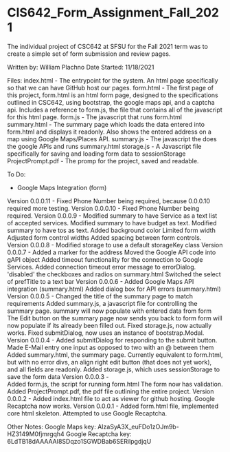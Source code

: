 # CIS642_Form_Assignment_Fall_2021
The individual project of CSC642 at SFSU for the Fall 2021 term was to create a 
simple set of form submission and review pages.

Written by: William Plachno
Date Started: 11/18/2021

Files:
index.html 			- The entrypoint for the system. An html page specifically so that we can have GitHub host our pages.
form.html 			- The first page of this project, form.html is an html form page, designed to the specifications outlined in CSC642, using bootstrap, the google maps api, and a captcha api. Includes a reference to form.js, the file that contains all of the javascript for this html page. 
form.js 			- The javascript that runs form.html
summary.html		- The summary page which loads the data entered into form.html and displays it readonly. Also shows the entered address on a map using Google Maps/Places API.
summary.js			- The javascript the does the google APIs and runs summary.html
storage.js			- A Javascript file specifically for saving and loading form data to sessionStorage
ProjectPrompt.pdf	- The promp for the project, saved and readable.

To Do:
- Google Maps Integration (form)

Version 0.0.0.11 - 
	Fixed Phone Number being required, because 0.0.0.10 required more testing.
Version 0.0.0.10 -
	Fixed Phone Number being required.
Version 0.0.0.9 -
	Modified summary to have Service as a text list of accepted services.
	Modified summary to have budget as text.
	Modified summary to have tos as text.
	Added background color
	Limited form width
	Adjusted form control widths
	Added spacing between form controls.
Version 0.0.0.8 - 
	Modified storage to use a default storageKey class
Version 0.0.0.7 -
	Added a marker for the address
	Moved the Google API code into gAPI object
	Added timeout functionality for the connection to Google Services.
	Added connection timeout error message to errorDialog.
	'disabled' the checkboxes and radios on summary.html
	Switched the select of prefTitle to a text bar
Version 0.0.0.6 -
	Added Google Maps API integration (summary.html)
	Added dialog box for API errors (summary.html)
Version 0.0.0.5 -
	Changed the title of the summary page to match requirements
	Added summary.js, a javascript file for controlling the summary page.
	summary will now populate with entered data from form
	The Edit button on the summary page now sends you back to form
	form will now populate if its already been filled out.
	Fixed storage.js, now actually works.
	Fixed submitDialog, now uses an instance of bootstrap.Modal.
Version 0.0.0.4 -
	Added submitDialog for responding to the submit button.
	Made E-Mail entry one input as opposed to two with an @ between them
	Added summary.html, the summary page. Currently equivalent to form.html, but with no error divs, an align right edit button (that does not yet work), and all fields are readonly.
	Added storage.js, which uses sessionStorage to save the form data
Version 0.0.0.3 -  
	Added form.js, the script for running form.html
	The form now has validation.
	Added ProjectPrompt.pdf, the pdf file outlining the entire project.
Version 0.0.0.2 -
	Added index.html file to act as viewer for github hosting.
	Google Recaptcha now works.
Version 0.0.0.1 -
	Added form.html file, implemented core html skeleton.
	Attempted to use Google Recaptcha.
	
Other Notes:
	Google Maps key: AIzaSyA3X_euFDo1zOJm9b-HZ3149M0fjmrgqh4
	Google Recaptcha key: 6LdTB18dAAAAAI8SDqzo1SGWDBab6SERilpgdjqU